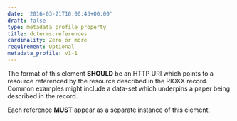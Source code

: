 ```yaml
---
date: '2016-03-21T10:00:43+00:00'
draft: false
type: metadata_profile_property
title: dcterms:references
cardinality: Zero or more
requirement: Optional
metadata_profile: v1-1
---
```

The format of this element **SHOULD** be an HTTP URI which points to a resource referenced by the resource described in the RIOXX record. Common examples might include a data-set which underpins a paper being described in the record.

Each reference **MUST** appear as a separate instance of this element.
